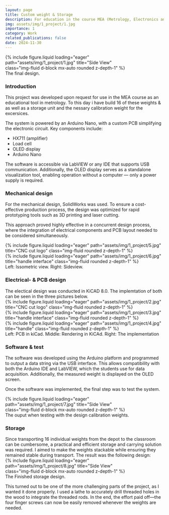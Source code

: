 ```yaml
---
layout: page
title: Custom weight & Storage
description: For education in the course MEA (Metrology, Electronics and Automation)
img: assets/img/1_project/1.jpg
importance: 1
category: Work
related_publications: false
date: 2024-11-30
---
```


<div class="row">
  <div class="col-sm mt-3 mt-md-0">
    <div class="mx-auto" style="max-width: 400px;">
      {% include figure.liquid loading="eager" path="assets/img/1_project/1.jpg" title="Side View" class="img-fluid d-block mx-auto rounded z-depth-1" %}
    </div>
  </div>
</div>
<div class="caption">
    The final design.
</div>

<h3>Introduction</h3>
This project was developed upon request for use in the MEA course as an educational tool in metrology. 
To this day i have build 16 of these weights & as well as a storage unit and the nessary calibration weight for the excersices. 

The system is powered by an Arduino Nano, with a custom PCB simplifying the electronic circuit.
Key components include:

- HX711 (amplifier)
- Load cell
- OLED display
- Arduino Nano

The software is accessible via LabVIEW or any IDE that supports USB communication. Additionally, the OLED display serves as a standalone visualization tool, enabling operation without a computer — only a power supply is required. 

<h3>Mechanical design</h3>
For the mechanical design, SolidWorks was used. To ensure a cost-effective production process, the design was optimized for rapid prototyping tools such as 3D printing and laser cutting.

This approach proved highly effective in a concurrent design process, where the integration of electrical components and PCB layout needed to be considered simultaneously. 

<div class="row">
    <div class="col-sm mt-3 mt-md-0">
        {% include figure.liquid loading="eager" path="assets/img/1_project/5.jpg" title="CNC cut logo" class="img-fluid rounded z-depth-1" %}
    </div>
    <div class="col-sm mt-3 mt-md-0">
        {% include figure.liquid loading="eager" path="assets/img/1_project/6.jpg" title="handle interface" class="img-fluid rounded z-depth-1" %}
    </div>
</div>
<div class="caption">
    Left: Issometric view. Right: Sideview.
</div>

<h3>Electrical- & PCB design </h3>
The electical design was conducted in KiCAD 8.0. The implemtation of both can be seen in the three pictures below. 

<div class="row">
    <div class="col-sm mt-3 mt-md-0">
        {% include figure.liquid loading="eager" path="assets/img/1_project/2.jpg" title="CNC cut logo" class="img-fluid rounded z-depth-1" %}
    </div>
    <div class="col-sm mt-3 mt-md-0">
        {% include figure.liquid loading="eager" path="assets/img/1_project/3.jpg" title="handle interface" class="img-fluid rounded z-depth-1" %}
    </div>
    <div class="col-sm mt-3 mt-md-0">
        {% include figure.liquid loading="eager" path="assets/img/1_project/4.jpg" title="handle" class="img-fluid rounded z-depth-1" %}
    </div>
</div>
<div class="caption">
    Left: PCB in kiCad. Middle: Rendering in KiCAd. Right: The implementation
</div>


<h3>Software & test</h3>
The software was developed using the Arduino platform and programmed to output a data string via the USB interface. This allows compatibility with both the Arduino IDE and LabVIEW, which the students use for data acquisition. Additionally, the measured weight is displayed on the OLED screen.

Once the software was implemented, the final step was to test the system.

<div class="row">
  <div class="col-sm mt-3 mt-md-0">
    <div class="mx-auto" style="max-width: 400px;">
      {% include figure.liquid loading="eager" path="assets/img/1_project/7.jpg" title="Side View" class="img-fluid d-block mx-auto rounded z-depth-1" %}
    </div>
  </div>
</div>
<div class="caption">
    The ouput when testing with the design calibration weights. 
</div>

<h3>Storage</h3>
Since transporting 16 individual weights from the depot to the classroom can be cumbersome, a practical and efficient storage and carrying solution was required. I aimed to make the weights stackable while ensuring they remained stable during transport. The result was the following design:

<div class="row">
  <div class="col-sm mt-3 mt-md-0">
    <div class="mx-auto" style="max-width: 400px;">
      {% include figure.liquid loading="eager" path="assets/img/1_project/8.jpg" title="Side View" class="img-fluid d-block mx-auto rounded z-depth-1" %}
    </div>
  </div>
</div>
<div class="caption">
    The Finished storage design.
</div>

This turned out to be one of the more challenging parts of the project, as I wanted it done properly. I used a lathe to accurately drill threaded holes in the wood to integrate the threaded rods. In the end, the effort paid off—the four finger screws can now be easily removed whenever the weights are needed.
